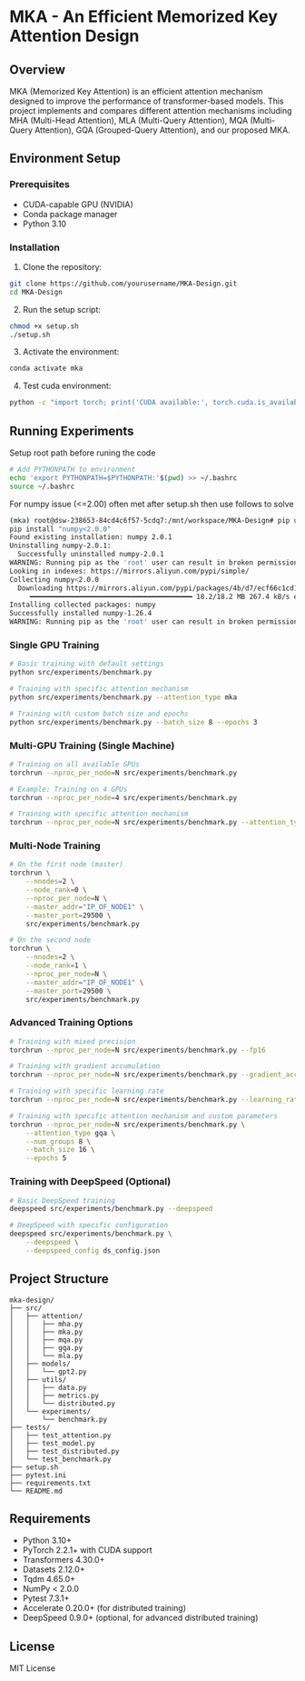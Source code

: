 # MKA - An Efficient Memorized Key Attention Design

## Overview
MKA (Memorized Key Attention) is an efficient attention mechanism designed to improve the performance of transformer-based models. This project implements and compares different attention mechanisms including MHA (Multi-Head Attention), MLA (Multi-Query Attention), MQA (Multi-Query Attention), GQA (Grouped-Query Attention), and our proposed MKA.

## Environment Setup

### Prerequisites
- CUDA-capable GPU (NVIDIA)
- Conda package manager
- Python 3.10

### Installation
1. Clone the repository:
```bash
git clone https://github.com/yourusername/MKA-Design.git
cd MKA-Design
```

2. Run the setup script:
```bash
chmod +x setup.sh
./setup.sh
```

3. Activate the environment:
```bash
conda activate mka
```

4. Test cuda environment:
```bash
python -c "import torch; print('CUDA available:', torch.cuda.is_available()); print('CUDA version:', torch.version.cuda if torch.cuda.is_available() else 'Not available')"
```

## Running Experiments

Setup root path before runing the code
```bash
# Add PYTHONPATH to environment
echo 'export PYTHONPATH=$PYTHONPATH:'$(pwd) >> ~/.bashrc
source ~/.bashrc
```

For numpy issue (<=2.00) often met after setup.sh then use follows to solve
```bash
(mka) root@dsw-238653-84cd4c6f57-5cdq7:/mnt/workspace/MKA-Design# pip uninstall -y numpy
pip install "numpy<2.0.0"
Found existing installation: numpy 2.0.1
Uninstalling numpy-2.0.1:
  Successfully uninstalled numpy-2.0.1
WARNING: Running pip as the 'root' user can result in broken permissions and conflicting behaviour with the system package manager, possibly rendering your system unusable. It is recommended to use a virtual environment instead: https://pip.pypa.io/warnings/venv. Use the --root-user-action option if you know what you are doing and want to suppress this warning.
Looking in indexes: https://mirrors.aliyun.com/pypi/simple/
Collecting numpy<2.0.0
  Downloading https://mirrors.aliyun.com/pypi/packages/4b/d7/ecf66c1cd12dc28b4040b15ab4d17b773b87fa9d29ca16125de01adb36cd/numpy-1.26.4-cp310-cp310-manylinux_2_17_x86_64.manylinux2014_x86_64.whl (18.2 MB)
     ━━━━━━━━━━━━━━━━━━━━━━━━━━━━━━━━━━━━━━━━ 18.2/18.2 MB 267.4 kB/s eta 0:00:00
Installing collected packages: numpy
Successfully installed numpy-1.26.4
WARNING: Running pip as the 'root' user can result in broken permissions and conflicting behaviour with the system package manager, possibly rendering your system unusable. It is recommended to use a virtual environment instead: https://pip.pypa.io/warnings/venv. Use the --root-user-action option if you know what you are doing and want to suppress this warning.
```

### Single GPU Training
```bash
# Basic training with default settings
python src/experiments/benchmark.py

# Training with specific attention mechanism
python src/experiments/benchmark.py --attention_type mka

# Training with custom batch size and epochs
python src/experiments/benchmark.py --batch_size 8 --epochs 3
```

### Multi-GPU Training (Single Machine)
```bash
# Training on all available GPUs
torchrun --nproc_per_node=N src/experiments/benchmark.py

# Example: Training on 4 GPUs
torchrun --nproc_per_node=4 src/experiments/benchmark.py

# Training with specific attention mechanism
torchrun --nproc_per_node=N src/experiments/benchmark.py --attention_type mka
```

### Multi-Node Training
```bash
# On the first node (master)
torchrun \
    --nnodes=2 \
    --node_rank=0 \
    --nproc_per_node=N \
    --master_addr="IP_OF_NODE1" \
    --master_port=29500 \
    src/experiments/benchmark.py

# On the second node
torchrun \
    --nnodes=2 \
    --node_rank=1 \
    --nproc_per_node=N \
    --master_addr="IP_OF_NODE1" \
    --master_port=29500 \
    src/experiments/benchmark.py
```

### Advanced Training Options
```bash
# Training with mixed precision
torchrun --nproc_per_node=N src/experiments/benchmark.py --fp16

# Training with gradient accumulation
torchrun --nproc_per_node=N src/experiments/benchmark.py --gradient_accumulation_steps 4

# Training with specific learning rate
torchrun --nproc_per_node=N src/experiments/benchmark.py --learning_rate 1e-4

# Training with specific attention mechanism and custom parameters
torchrun --nproc_per_node=N src/experiments/benchmark.py \
    --attention_type gqa \
    --num_groups 8 \
    --batch_size 16 \
    --epochs 5
```

### Training with DeepSpeed (Optional)
```bash
# Basic DeepSpeed training
deepspeed src/experiments/benchmark.py --deepspeed

# DeepSpeed with specific configuration
deepspeed src/experiments/benchmark.py \
    --deepspeed \
    --deepspeed_config ds_config.json
```

## Project Structure
```
mka-design/
├── src/
│   ├── attention/
│   │   ├── mha.py
│   │   ├── mka.py
│   │   ├── mqa.py
│   │   ├── gqa.py
│   │   └── mla.py
│   ├── models/
│   │   └── gpt2.py
│   ├── utils/
│   │   ├── data.py
│   │   ├── metrics.py
│   │   └── distributed.py
│   └── experiments/
│       └── benchmark.py
├── tests/
│   ├── test_attention.py
│   ├── test_model.py
│   ├── test_distributed.py
│   └── test_benchmark.py
├── setup.sh
├── pytest.ini
├── requirements.txt
└── README.md
```

## Requirements
- Python 3.10+
- PyTorch 2.2.1+ with CUDA support
- Transformers 4.30.0+
- Datasets 2.12.0+
- Tqdm 4.65.0+
- NumPy < 2.0.0
- Pytest 7.3.1+
- Accelerate 0.20.0+ (for distributed training)
- DeepSpeed 0.9.0+ (optional, for advanced distributed training)

## License
MIT License